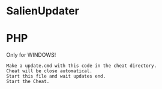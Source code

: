 # SalienUpdater 
# PHP 
  Only for WINDOWS!
  
	Make a update.cmd with this code in the cheat directory.
	Cheat will be close automatical.
	Start this file and wait updates end.
	Start the Cheat.
	
